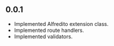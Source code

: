 ## 0.0.1

* Implemented Alfredito extension class.
* Implemented route handlers.
* Implemented validators.